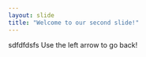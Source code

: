 ```yaml
---
layout: slide
title: "Welcome to our second slide!"
---
```

sdfdfdsfs
Use the left arrow to go back!
